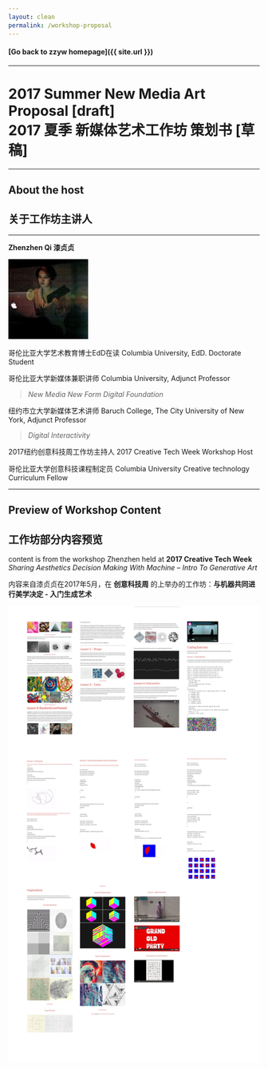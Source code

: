 ```yaml
---
layout: clean
permalink: /workshop-proposal
---
```


#### [Go back to zzyw homepage]({{ site.url }})

----

<div class="titleblock">
    <h1>2017 Summer New Media Art Proposal [draft]<br>2017 夏季 新媒体艺术工作坊 策划书 [草稿]</h1>
</div>

-----

## About the host

## 关于工作坊主讲人

----

**Zhenzhen Qi 漆贞贞**

<img alt="zzq picture" width="160px" src="../dist/images/workshop/zhenzhenperforming.png"/>


哥伦比亚大学艺术教育博士EdD在读
Columbia University, EdD. Doctorate Student

哥伦比亚大学新媒体兼职讲师
Columbia University, Adjunct Professor

> _New Media New Form_  _Digital Foundation_

纽约市立大学新媒体艺术讲师
Baruch College, The City University of New York, Adjunct Professor

>  _Digital Interactivity_

2017纽约创意科技周工作坊主持人
2017 Creative Tech Week Workshop Host

哥伦比亚大学创意科技课程制定员
Columbia University Creative technology Curriculum Fellow


---

##  Preview of Workshop Content

## 工作坊部分内容预览

content is from the workshop Zhenzhen held at **2017 Creative Tech Week** _Sharing Aesthetics Decision Making With Machine – Intro To Generative Art_

内容来自漆贞贞在2017年5月，在 **创意科技周** 的上举办的工作坊：**与机器共同进行美学决定 - 入门生成艺术**

![preview](../dist/images/workshop/workshop_syllabus.jpg)
